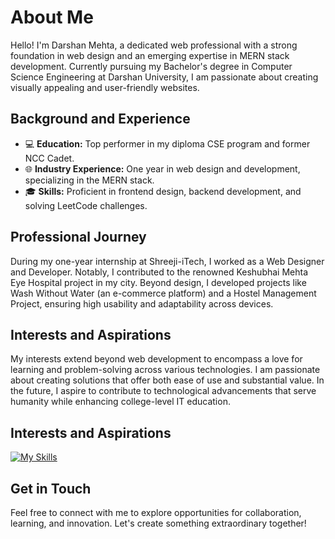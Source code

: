 # About Me

Hello! I'm Darshan Mehta, a dedicated web professional with a strong foundation in web design and an emerging expertise in MERN stack development. Currently pursuing my Bachelor's degree in Computer Science Engineering at Darshan University, I am passionate about creating visually appealing and user-friendly websites.

## Background and Experience

- 💻 **Education:** Top performer in my diploma CSE program and former NCC Cadet.
- 🌐 **Industry Experience:** One year in web design and development, specializing in the MERN stack.
- 🎓 **Skills:** Proficient in frontend design, backend development, and solving LeetCode challenges.

## Professional Journey

During my one-year internship at Shreeji-iTech, I worked as a Web Designer and Developer. Notably, I contributed to the renowned Keshubhai Mehta Eye Hospital project in my city. Beyond design, I developed projects like Wash Without Water (an e-commerce platform) and a Hostel Management Project, ensuring high usability and adaptability across devices.

## Interests and Aspirations

My interests extend beyond web development to encompass a love for learning and problem-solving across various technologies. I am passionate about creating solutions that offer both ease of use and substantial value. In the future, I aspire to contribute to technological advancements that serve humanity while enhancing college-level IT education.

## Interests and Aspirations

[![My Skills](https://skillicons.dev/icons?i=nodejs,react,express,mongodb,html,css,java,php,mysql,dotnet,postman,vscode&perline=12)](https://skillicons.dev)

## Get in Touch

Feel free to connect with me to explore opportunities for collaboration, learning, and innovation. Let's create something extraordinary together!
